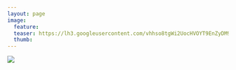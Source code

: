 ```yaml
---
layout: page
image:
  feature:
  teaser: https://lh3.googleusercontent.com/vhhso8tgWi2UocHVOYT9EnZyDM9yIEtUblB41lEgKVo=w245-h172-no
  thumb:
---
```


![](https://lh3.googleusercontent.com/mrtoTfh65C5shJ3X1Gs19NQZAAMKdG1IhJ1QHAVLjXY=w800)
